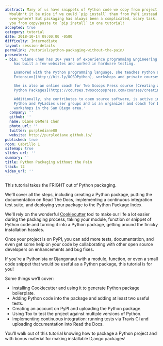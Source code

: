 ```yaml
---
abstract: Many of us have snippets of Python code we copy from project to project.
  Wouldn't it be nice if we could `pip install` them from PyPI instead of copy-pasting
  everywhere? But packaging has always been a complicated, scary task. We will take
  you from copy/paste to `pip install` in one tutorial!
accepted: true
category: tutorial
date: 2018-10-14 09:00:00 -0500
difficulty: Intermediate
layout: session-details
permalink: /tutorial/python-packaging-without-the-pain/
presenters:
- bio: 'Diane Chen has 20+ years of experience programming Engineering CAD/CAM software,
    has built a few websites and worked in hardware testing.

    Enamored with the Python programming language, she teaches Python at [UC San Diego
    Extension](http://bit.ly/UCSDPython), workshops and private courses.

    She is also an online coach for Two Scoops Press course [Creating and Distributing
    Python Packages](https://courses.twoscoopspress.com/courses/creating-and-distributing-python-packages).

    Additionally, she contributes to open source software, is active in the local
    Python and PyLadies user groups and is an organizer and coach for DjangoGirls
    workshops in the San Diego area.'
  company: ''
  github: ''
  name: Diane DeMers Chen
  photo_url: ''
  twitter: purplediane88
  website: http://purplediane.github.io/
published: true
room: Cabrillo 1
sitemap: true
slides_url: ''
summary: ''
title: Python Packaging without the Pain
track: t2
video_url: ''
---
```


This tutorial takes the FRIGHT out of Python packaging.

We'll cover all the steps, including creating a Python package, putting the documentation on Read The Docs, implementing a continuous integration test suite, and deploying your package to the Python Package Index.

We'll rely on the wonderful [Cookiecutter](https://github.com/audreyr/cookiecutter) tool to make our life a lot easier during the packaging process, taking your module, function or snippet of Python code and turning it into a Python package, getting around the finicky installation hassles.

Once your project is on PyPI, you can add more tests, documentation, and even get some help on your code by collaborating with other open source developers on enhancements and bug fixes.

If you're a Pythonista or Djangonaut with a module, function, or even a small code snippet that would be useful as a Python package, this tutorial is for you!

Some things we’ll cover:

- Installing Cookiecutter and using it to generate Python package boilerplate.
- Adding Python code into the package and adding at least two useful tests.
- Creating an account on PyPI and uploading the Python package.
- Using Tox to test the project against multiple versions of Python.
- Implementing continuous integration: running tests via Travis CI and uploading documentation into Read the Docs.

You’ll walk out of this tutorial knowing how to package a Python project and with bonus material for making installable Django packages!
